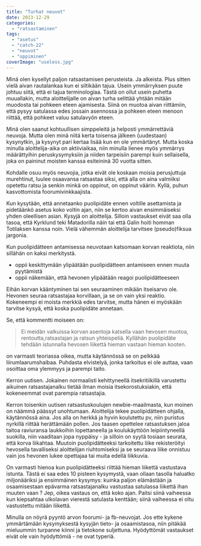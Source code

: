 ```yaml
---
title: "Turhat neuvot"
date: 2013-12-29
categories: 
  - "ratsastaminen"
tags: 
  - "asetus"
  - "catch-22"
  - "neuvot"
  - "oppiminen"
coverImage: "useless.jpg"
---
```


Minä olen kysellyt paljon ratsastamisen perusteista. Ja alkeista. Plus sitten vielä aivan rautalankaa kun ei siltikään tajua. Usein ymmärryksen puute johtuu siitä, että ei tajua terminologiaa. Tästä on ollut usein puhetta muuallakin, mutta aloittelijalle on aivan turha selittää yhtään mitään muodosta tai pohkeen eteen ajamisesta. Siinä on muotoa aivan riittämiin, että pysyy satulassa edes jossain asennossa ja pohkeen eteen menoon riittää, että pohkeet valuu satulavyön eteen.

<!--more-->

Minä olen saanut kohtuullisen simppeleitä ja helposti ymmärrettäviä neuvoja. Mutta olen minä niitä kerta toisensa jälkeen (uudestaan) kysynytkin, ja kysynyt pari kertaa lisää kun en ole ymmärtänyt. Mutta koska minulla aloittelija-aika on aktiiviaikaa, niin minulla lienee myös ymmärrys määrättyihin peruskysymyksiin ja niiden tarpeisiin parempi kuin sellaisella, joka on paininut moisten kanssa esiteininä 30 vuotta sitten.

Kohdalle osuu myös neuvojia, jotka eivät ole koskaan moisia perusjuttuja murehtinut, luulee osaavansa ratsastaa siksi, että alla on aina valmiiksi opetettu ratsu ja senkin minkä on oppinut, on oppinut väärin. Kyllä, puhun kasvottomista foorumivinkkaajista.

Kun kysytään, että annetaanko puolipidäte ennen voltille asettamista ja pidetäänkö asetus koko voltin ajan, niin se kertoo aivan ensimmäiseksi yhden oleellisen asian. Kysyjä on aloittelija. Silloin vastaukset eivät saa olla tasoa, että Kyrklund teki Matadorilla näin tai että Galin hoiti homman Totilaksen kanssa noin. Vielä vähemmän aloittelija tarvitsee (pseudo)fiksua jargonia.

Kun puolipidätteen antamisessa neuvotaan katsomaan korvan reaktiota, niin sillähän on kaksi merkitystä.

- oppii keskittymään ylipäätään puolipidätteen antamiseen ennen muuta pyytämistä
- oppii näkemään, että hevonen ylipäätään reagoi puolipidätteeseen

Eihän korvan kääntyminen tai sen seuraaminen mikään itseisarvo ole. Hevonen seuraa ratsastajaa korvillaan, ja se on vain yksi reaktio. Kokeneempi ei moista merkkiä edes tarvitse, mutta hänen ei myöskään tarvitse kysyä, että koska puolipidäte annetaan.

Se, että kommentti moiseen on:

> Ei meidän valkuissa korvan asentoja katsella vaan hevosen muotoa, rentoutta,ratsastajan ja ratsun yhteispeliä. Kyllähän puolipidäte tehdään istunnalla hevosen liikettä hieman vastaan hieman kooten.

on varmasti teoriassa oikea, mutta käytännössä se on pelkkää liirumlaarumshaibaa. Puhdasta elvistelyä, jonka tarkoitus ei ole auttaa, vaan osoittaa oma ylemmyys ja parempi taito.

Kerron uutisen. Jokainen normaalisti kehittyneellä itsekritiikillä varustettu aikuinen ratsastajanalku tietää ilman moisia itsekorostuksiakin, että kokeneemmat ovat parempia ratsastajia.

Kerron toisenkin uutisen ratsastuskoulujen newbie-maailmasta, kun moinen on näämmä päässyt unohtumaan. Aloittelija tekee puolipidätteen ohjalla, käytännössä aina. Jos alla on herkkä ja hyvin koulutettu pv, niin puristus nyrkillä riittää herättämään pollen. Jos taasen opettelee ratsastuksen jaloa taitoa raviuransa laukkoihin lopettaneella ja koulukäyttöön leipiintyneellä suokilla, niin vaaditaan jopa nyppäisy - ja silloin on syytä tosiaan seurata, että korva liikahtaa. Muutoin puolipidätteeksi tarkoitettu liike rekisteröityi hevosella tavalliseksi aloittelijan riuhtomiseksi ja se seuraava liike onnistuu vain jos hevonen lukee opettajaa tai muita edellä liikkuvia.

On varmasti hienoa kun puolipidätteeksi riittää hieman liikettä vastustava istunta. Tästä ei saa edes 10 pisteen kysymystä, vaan ollaan tasolla haluatko miljonääriksi ja ensimmäinen kysymys: kuinka paljon elämästään ja osaamisestaan epävarma ratsastajanalku vastustaa satulassa liikettä ihan muuten vaan ? Jep, oikea vastaus on, että koko ajan. Paitsi siinä vaiheessa kun kiepsahtaa ulkolavan vierestä satulasta kenttään; siinä vaiheessa ei oltu vastustettu mitään liikettä.

Minulla on nöyrä pyyntö arvon foorumi- ja fb-neuvojat. Jos ette kykene ymmärtämään kysymyksestä kysyjän tieto- ja osaamistasoa, niin pitäkää mieluummin turpanne kiinni ja tietokone suljettuna. Hyödyttömät vastaukset eivät ole vain hyödyttömiä - ne ovat typeriä.
